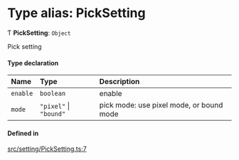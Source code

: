 # Type alias: PickSetting

Ƭ **PickSetting**: `Object`

Pick setting

#### Type declaration

| Name | Type | Description |
| :------ | :------ | :------ |
| `enable` | `boolean` | enable |
| `mode` | ``"pixel"`` \| ``"bound"`` | pick mode: use pixel mode, or bound mode |

#### Defined in

[src/setting/PickSetting.ts:7](https://github.com/Orillusion/orillusion/blob/main/src/setting/PickSetting.ts#L7)
